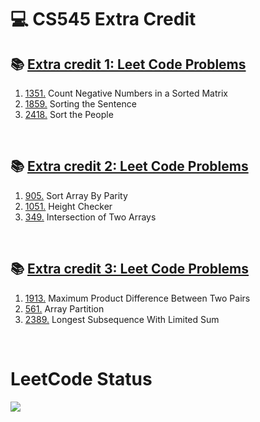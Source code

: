 <h1>💻 CS545 Extra Credit</h1>
<h2>📚 <a href="https://usfca.instructure.com/courses/1611772/assignments/7291128">Extra credit 1: Leet Code Problems</a></h2>
<ol>
  <li><a href="https://leetcode.com/problems/count-negative-numbers-in-a-sorted-matrix/">1351.</a> Count Negative Numbers in a Sorted Matrix</li>
  <li><a href="https://leetcode.com/problems/sorting-the-sentence/">1859.</a> Sorting the Sentence</li>
  <li><a href="https://leetcode.com/problems/sort-the-people/">2418.</a> Sort the People</li>
</ol>
<br/>
<h2>📚 <a href="https://usfca.instructure.com/courses/1611772/assignments/7292048">Extra credit 2: Leet Code Problems</a></h2>
<ol>
  <li><a href="https://leetcode.com/problems/sort-array-by-parity/">905.</a> Sort Array By Parity</li>
  <li><a href="https://leetcode.com/problems/height-checker/">1051.</a> Height Checker</li>
    <li><a href="https://leetcode.com/problems/intersection-of-two-arrays/">349.</a> Intersection of Two Arrays</li>
</ol>
<br/>
<h2>📚 <a href="https://usfca.instructure.com/courses/1611772/assignments/7292048">Extra credit 3: Leet Code Problems</a></h2>
<ol>
  <li><a href="https://leetcode.com/problems/maximum-product-difference-between-two-pairs/">1913.</a> Maximum Product Difference Between Two Pairs</li>
  <li><a href="https://leetcode.com/problems/array-partition/">561.</a> Array Partition</li>
    <li><a href="https://leetcode.com/problems/longest-subsequence-with-limited-sum/">2389.</a> Longest Subsequence With Limited Sum</li>
</ol>
<br/>

<h1>LeetCode Status</h1>
<div>
    <img id="preview" src="https://leetcard.jacoblin.cool/soninhwa94?theme=light&font=Fira%20Code">
</div>
